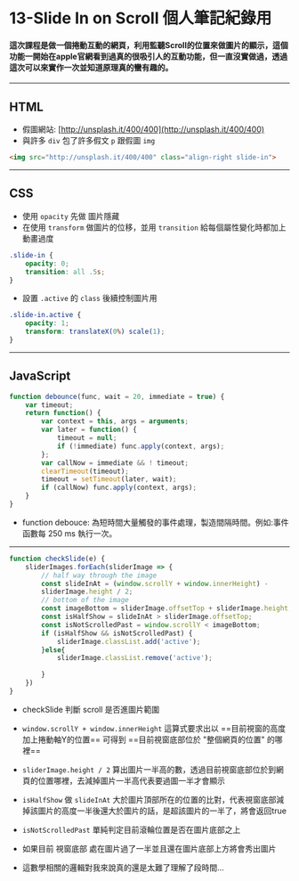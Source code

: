 # 13-Slide In on Scroll 個人筆記紀錄用
#### 這次課程是做一個捲動互動的網頁，利用監聽Scroll的位置來做圖片的顯示，這個功能一開始在apple官網看到過真的很吸引人的互動功能，但一直沒實做過，透過這次可以來實作一次並知道原理真的蠻有趣的。
---
## HTML

- 假圖網站: [http://unsplash.it/400/400](http://unsplash.it/400/400)
- 與許多 `div` 包了許多假文 `p` 跟假圖 `img`
```html
<img src="http://unsplash.it/400/400" class="align-right slide-in">
```

---

## CSS

- 使用 `opacity` 先做 圖片隱藏
- 在使用 `transform` 做圖片的位移，並用 `transition` 給每個屬性變化時都加上動畫過度
```css
.slide-in {
    opacity: 0;
    transition: all .5s;
}
```
- 設置 `.active` 的 `class` 後續控制圖片用
```css
.slide-in.active {
    opacity: 1;
    transform: translateX(0%) scale(1);
}
```

---

## JavaScript

```javascript
function debounce(func, wait = 20, immediate = true) {
    var timeout;
    return function() {
        var context = this, args = arguments;
        var later = function() {
            timeout = null;
            if (!immediate) func.apply(context, args);
        };
        var callNow = immediate && ! timeout;
        clearTimeout(timeout);
        timeout = setTimeout(later, wait);
        if (callNow) func.apply(context, args);
    }
}
```
- function debouce: 為短時間大量觸發的事件處理，製造間隔時間。例如:事件函數每 250 ms 執行一次。

---

```javascript
function checkSlide(e) {
    sliderImages.forEach(sliderImage => {
        // half way through the image
        const slideInAt = (window.scrollY + window.innerHeight) -
        sliderImage.height / 2;
        // bottom of the image
        const imageBottom = sliderImage.offsetTop + sliderImage.height;
        const isHalfShow = slideInAt > sliderImage.offsetTop;
        const isNotScrolledPast = window.scrollY < imageBottom;
        if (isHalfShow && isNotScrolledPast) {
            sliderImage.classList.add('active');
        }else{
            sliderImage.classList.remove('active');
            
        }
    })
}
```
- checkSlide 判斷 scroll 是否進圖片範圍

- `window.scrollY + window.innerHeight` 這算式要求出以 ==目前視窗的高度加上捲動軸Y的位置== 可得到 ==目前視窗底部位於 "整個網頁的位置" 的哪裡== 
- `sliderImage.height / 2` 算出圖片一半高的數，透過目前視窗底部位於到網頁的位置哪裡，去減掉圖片一半高代表要過圖一半才會顯示
- `isHalfShow` 做 `slideInAt` 大於圖片頂部所在的位置的比對，代表視窗底部減掉該圖片的高度一半後還大於圖片的話，是超該圖片的一半了，將會返回true
- `isNotScrolledPast` 單純判定目前滾輪位置是否在圖片底部之上
- 如果目前 視窗底部 處在圖片過了一半並且還在圖片底部上方將會秀出圖片

- 這數學相關的邏輯對我來說真的還是太難了理解了段時間...



